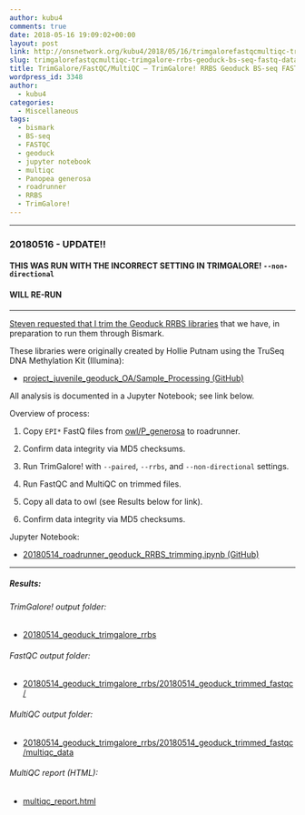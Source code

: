 ```yaml
---
author: kubu4
comments: true
date: 2018-05-16 19:09:02+00:00
layout: post
link: http://onsnetwork.org/kubu4/2018/05/16/trimgalorefastqcmultiqc-trimgalore-rrbs-geoduck-bs-seq-fastq-data/
slug: trimgalorefastqcmultiqc-trimgalore-rrbs-geoduck-bs-seq-fastq-data
title: TrimGalore/FastQC/MultiQC – TrimGalore! RRBS Geoduck BS-seq FASTQ data
wordpress_id: 3348
author:
  - kubu4
categories:
  - Miscellaneous
tags:
  - bismark
  - BS-seq
  - FASTQC
  - geoduck
  - jupyter notebook
  - multiqc
  - Panopea generosa
  - roadrunner
  - RRBS
  - TrimGalore!
---
```


* * *





### 20180516 - UPDATE!!





#### THIS WAS RUN WITH THE INCORRECT SETTING IN TRIMGALORE! `--non-directional`





#### WILL RE-RUN





* * *



[Steven requested that I trim the Geoduck RRBS libraries](https://github.com/RobertsLab/resources/issues/260) that we have, in preparation to run them through Bismark.

These libraries were originally created by Hollie Putnam using the TruSeq DNA Methylation Kit (Illumina):





  * [project_juvenile_geoduck_OA/Sample_Processing (GitHub)](https://github.com/hputnam/project_juvenile_geoduck_OA/tree/master/Sample_Processing)



All analysis is documented in a Jupyter Notebook; see link below.

Overview of process:



  1. Copy `EPI*` FastQ files from [owl/P_generosa](http://owl.fish.washington.edu/nightingales/P_generosa/) to roadrunner.



  2. Confirm data integrity via MD5 checksums.



  3. Run TrimGalore! with `--paired`, `--rrbs`, and `--non-directional` settings.



  4. Run FastQC and MultiQC on trimmed files.



  5. Copy all data to owl (see Results below for link).



  6. Confirm data integrity via MD5 checksums.






Jupyter Notebook:





  * [20180514_roadrunner_geoduck_RRBS_trimming.ipynb (GitHub)](https://github.com/sr320/LabDocs/blob/master/jupyter_nbs/sam/20180514_roadrunner_geoduck_RRBS_trimming.ipynb)





* * *





##### Results:





###### TrimGalore! output folder:







  * [20180514_geoduck_trimgalore_rrbs](http://owl.fish.washington.edu/Athaliana/20180514_geoduck_trimgalore_rrbs/)





###### FastQC output folder:







  * [20180514_geoduck_trimgalore_rrbs/20180514_geoduck_trimmed_fastqc/](http://owl.fish.washington.edu/Athaliana/20180514_geoduck_trimgalore_rrbs/20180514_geoduck_trimmed_fastqc)





###### MultiQC output folder:







  * [20180514_geoduck_trimgalore_rrbs/20180514_geoduck_trimmed_fastqc/multiqc_data](http://owl.fish.washington.edu/Athaliana/20180514_geoduck_trimgalore_rrbs/20180514_geoduck_trimmed_fastqc/multiqc_data)





###### MultiQC report (HTML):







  * [multiqc_report.html](http://owl.fish.washington.edu/Athaliana/20180514_geoduck_trimgalore_rrbs/20180514_geoduck_trimmed_fastqc/multiqc_data/multiqc_report.html)


